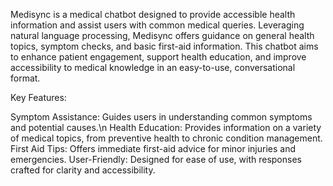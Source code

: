 Medisync is a medical chatbot designed to provide accessible health information and assist users with common medical queries. Leveraging natural language processing, Medisync offers guidance on general health topics, symptom checks, and basic first-aid information. This chatbot aims to enhance patient engagement, support health education, and improve accessibility to medical knowledge in an easy-to-use, conversational format.

Key Features:

Symptom Assistance: Guides users in understanding common symptoms and potential causes.\n
Health Education: Provides information on a variety of medical topics, from preventive health to chronic condition management.
First Aid Tips: Offers immediate first-aid advice for minor injuries and emergencies.
User-Friendly: Designed for ease of use, with responses crafted for clarity and accessibility.
